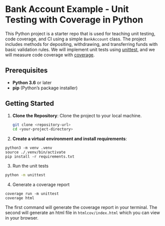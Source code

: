 # Bank Account Example - Unit Testing with Coverage in Python

This Python project is a starter repo that is used for teaching unit testing, code coverage, and CI using a simple `BankAccount` class. The project includes methods for depositing, withdrawing, and transferring funds with basic validation rules. We will implement unit tests using [unittest](https://docs.python.org/3/library/unittest.html), and we will measure code coverage with [coverage](https://coverage.readthedocs.io/en/7.6.4/).

## Prerequisites

- **Python 3.6** or later
- **pip** (Python’s package installer)

## Getting Started

1. **Clone the Repository**: Clone the project to your local machine.
    ```bash
    git clone <repository-url>
    cd <your-project-directory>
    ```

2. **Create a virtual environment and install requirements**:

```
python3 -m venv .venv
source ./.venv/bin/activate
pip install -r requirements.txt
```

3. Run the unit tests

```bash
python -m unittest
```

4. Generate a coverage report

```
coverage run -m unittest
coverage html
```

The first command will generate the coverage report in your terminal. The second will generate an html file in `htmlcov/index.html` which you can view in your browser.
